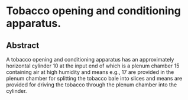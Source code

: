 # Tobacco opening and conditioning apparatus.

## Abstract
A tobacco opening and conditioning apparatus has an approximately horizontal cylinder 10 at the input end of which is a plenum chamber 15 containing air at high humidity and means e.g., 17 are provided in the plenum chamber for splitting the tobacco bale into slices and means are provided for driving the tobacco through the plenum chamber into the cylinder.